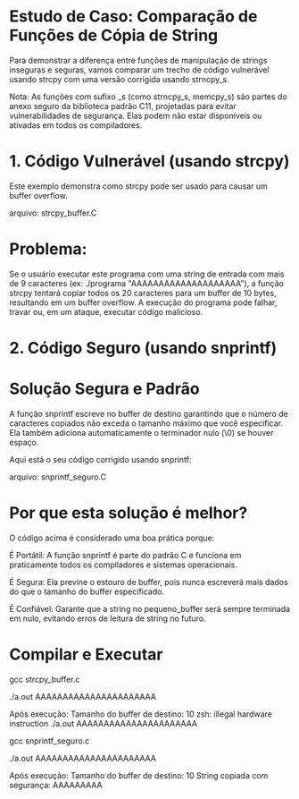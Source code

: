 # Estudo de Caso: Comparação de Funções de Cópia de String

Para demonstrar a diferença entre funções de manipulação de strings inseguras e seguras, vamos comparar um trecho de código vulnerável usando strcpy com uma versão corrigida usando strncpy_s.

Nota: As funções com sufixo _s (como strncpy_s, memcpy_s) são partes do anexo seguro da biblioteca padrão C11, projetadas para evitar vulnerabilidades de segurança. Elas podem não estar disponíveis ou ativadas em todos os compiladores.

# 1. Código Vulnerável (usando strcpy)

Este exemplo demonstra como strcpy pode ser usado para causar um buffer overflow.

arquivo: strcpy_buffer.C

# Problema: 

Se o usuário executar este programa com uma string de entrada com mais de 9 caracteres (ex: ./programa "AAAAAAAAAAAAAAAAAAAA"), a função strcpy tentará copiar todos os 20 caracteres para um buffer de 10 bytes, resultando em um buffer overflow. A execução do programa pode falhar, travar ou, em um ataque, executar código malicioso.

# 2. Código Seguro (usando snprintf)

# Solução Segura e Padrão

A função snprintf escreve no buffer de destino garantindo que o número de caracteres copiados não exceda o tamanho máximo que você especificar. Ela também adiciona automaticamente o terminador nulo (\0) se houver espaço.

Aqui está o seu código corrigido usando snprintf:

arquivo: snprintf_seguro.C

# Por que esta solução é melhor?

O código acima é considerado uma boa prática porque:

É Portátil: A função snprintf é parte do padrão C e funciona em praticamente todos os compiladores e sistemas operacionais.

É Segura: Ela previne o estouro de buffer, pois nunca escreverá mais dados do que o tamanho do buffer especificado.

É Confiável: Garante que a string no pequeno_buffer será sempre terminada em nulo, evitando erros de leitura de string no futuro.


# Compilar e Executar

gcc strcpy_buffer.c   

./a.out AAAAAAAAAAAAAAAAAAAAAA

Após execução:
Tamanho do buffer de destino: 10
zsh: illegal hardware instruction  ./a.out AAAAAAAAAAAAAAAAAAAAAA

gcc snprintf_seguro.c   

./a.out AAAAAAAAAAAAAAAAAAAAAA

Após execução:
Tamanho do buffer de destino: 10
String copiada com segurança: AAAAAAAAA